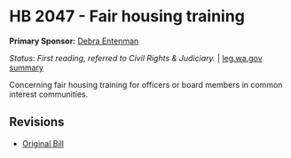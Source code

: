 # HB 2047 - Fair housing training
**Primary Sponsor:** [Debra Entenman](/person/leg/entenman_de.md)

*Status: First reading, referred to Civil Rights & Judiciary.* | [leg.wa.gov summary](https://app.leg.wa.gov/billsummary?BillNumber=2047&Year=2021)

Concerning fair housing training for officers or board members in common interest communities.

## Revisions
* [Original Bill](1/)